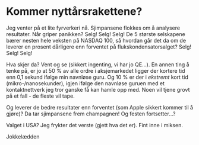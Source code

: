# Kommer nyttårsrakettene?


Jeg venter på et lite fyrverkeri nå. Sjimpansene flokkes om å analysere resultater. Når griper panikken? Selg! Selg! Selg! De 5 største selskapene
bærer nesten hele veksten på NASDAQ 100, så hvordan går det da om de leverer en prosent dårligere enn forventet på flukskondensatorsalget? 
Selg! Selg! Selg!


Hva skjer da? Vent og se (sikkert ingenting, vi har jo QE...). En annen ting å tenke på, er jo at 50 % av alle ordre i aksjemarkedet ligger der kortere
tid enn 0,1 sekund ifølge min navnløse guru. Og 10 % er der i _ekstremt_ kort tid (mikro-/nanosekunder), igjen ifølge den navnløse guruen med
et kontaktnettverk jeg tror ganske få kan hamle opp med. Noen vil tjene grovt på et fall - de fleste vil tape.


Og leverer de bedre resultater enn forventet (som Apple sikkert kommer til å gjøre)? Da tar sjimpansene frem champagnen! Og festen fortsetter...?


Valget i USA? Jeg frykter det verste (gjett hva det er). Fint inne i miksen.


Jokkelædden
